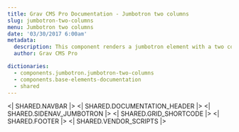 ```yaml
---
title: Grav CMS Pro Documentation - Jumbotron two columns
slug: jumbotron-two-columns
menu: Jumbotron two columns
date: '03/30/2017 6:00am'
metadata:
  description: This component renders a jumbotron element with a two columns panel inside
  author: Grav CMS Pro

dictionaries:
  - components.jumbotron.jumbotron-two-columns
  - components.base-elements-documentation
  - shared
---
```


<| SHARED.NAVBAR |>
<| SHARED.DOCUMENTATION_HEADER |>
<| SHARED.SIDENAV_JUMBOTRON |>
<| SHARED.GRID_SHORTCODE |>
<| SHARED.FOOTER |>
<| SHARED.VENDOR_SCRIPTS |>
